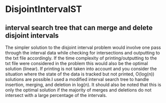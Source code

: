 # DisjointIntervalST
## interval search tree that can merge and delete disjoint intervals

The simpler solution to the disjoint interval problem would involve one pass through 
the interval data while checking for intersections and outputting to the txt file accordingly.
If the time complexity of printing/outputting to the txt file were considered in the problem
this would also be the optimal solution (linear). If printing is not taken into account and 
you consider the situation where the state of the data is tracked but not printed, O(log(n)) 
solutions are possible.I used a modified interval search tree to handle insertion, merging, 
and deletion in log(n). It should also be noted that this is only the optimal solution if 
the majority of merges and deletions do not intersect with a large percentage of the intervals.
